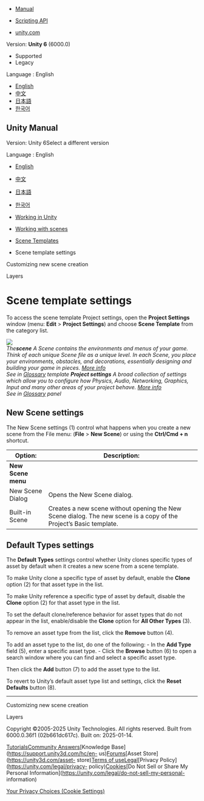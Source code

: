 [](https://docs.unity3d.com)

  * [Manual](../Manual/index.html)
  * [Scripting API](../ScriptReference/index.html)

  * [unity.com](https://unity.com/)

Version: **Unity 6** (6000.0)

  * Supported
  * Legacy

Language : English

  * [English](/Manual/scene-templates-settings.html)
  * [中文](/cn/current/Manual/scene-templates-settings.html)
  * [日本語](/ja/current/Manual/scene-templates-settings.html)
  * [한국어](/kr/current/Manual/scene-templates-settings.html)

[](https://docs.unity3d.com)

## Unity Manual

Version: Unity 6Select a different version

Language : English

  * [English](/Manual/scene-templates-settings.html)
  * [中文](/cn/current/Manual/scene-templates-settings.html)
  * [日本語](/ja/current/Manual/scene-templates-settings.html)
  * [한국어](/kr/current/Manual/scene-templates-settings.html)

  * [Working in Unity](working-in-unity.html)
  * [Working with scenes](working-with-scenes.html)
  * [Scene Templates](scene-templates.html)
  * Scene template settings

[](scene-templates-customizing-scene-instantiation.html)

Customizing new scene creation

[](Layers.html)

Layers

# Scene template settings

To access the scene template Project settings, open the **Project Settings**
window (menu: **Edit** > **Project Settings**) and choose **Scene Template**
from the category list.

![](../uploads/Main/scene-template-settings.png)  
_The**scene** A Scene contains the environments and menus of your game. Think
of each unique Scene file as a unique level. In each Scene, you place your
environments, obstacles, and decorations, essentially designing and building
your game in pieces. [More info](CreatingScenes.html)  
See in [Glossary](Glossary.html#Scene) template **Project settings** A broad
collection of settings which allow you to configure how Physics, Audio,
Networking, Graphics, Input and many other areas of your project behave. [More
info](comp-ManagerGroup.html)  
See in [Glossary](Glossary.html#ProjectSettings) panel_

## New Scene settings

The New Scene settings (1) control what happens when you create a new scene
from the File menu: (**File** > **New Scene**) or using the **Ctrl/Cmd + n**
shortcut.

**Option:** | **Description:**  
---|---  
**New Scene menu** |   
| New Scene Dialog | Opens the New Scene dialog.  
| Built-in Scene | Creates a new scene without opening the New Scene dialog. The new scene is a copy of the Project’s Basic template.  
  
## Default Types settings

The **Default Types** settings control whether Unity clones specific types of
asset by default when it creates a new scene from a scene template.

To make Unity clone a specific type of asset by default, enable the **Clone**
option (2) for that asset type in the list.

To make Unity reference a specific type of asset by default, disable the
**Clone** option (2) for that asset type in the list.

To set the default clone/reference behavior for asset types that do not appear
in the list, enable/disable the **Clone** option for **All Other Types** (3).

To remove an asset type from the list, click the **Remove** button (4).

To add an asset type to the list, do one of the following: \- In the **Add
Type** field (5), enter a specific asset type. \- Click the **Browse** button
(6) to open a search window where you can find and select a specific asset
type.

Then click the **Add** button (7) to add the asset type to the list.

To revert to Unity’s default asset type list and settings, click the **Reset
Defaults** button (8).

* * *

[](scene-templates-customizing-scene-instantiation.html)

Customizing new scene creation

[](Layers.html)

Layers

Copyright ©2005-2025 Unity Technologies. All rights reserved. Built from
6000.0.36f1 (02b661dc617c). Built on: 2025-01-14.

[Tutorials](https://learn.unity.com/)[Community
Answers](https://answers.unity3d.com)[Knowledge
Base](https://support.unity3d.com/hc/en-
us)[Forums](https://forum.unity3d.com)[Asset Store](https://unity3d.com/asset-
store)[Terms of
use](https://docs.unity3d.com/Manual/TermsOfUse.html)[Legal](https://unity.com/legal)[Privacy
Policy](https://unity.com/legal/privacy-
policy)[Cookies](https://unity.com/legal/cookie-policy)[Do Not Sell or Share
My Personal Information](https://unity.com/legal/do-not-sell-my-personal-
information)

[Your Privacy Choices (Cookie Settings)](javascript:void\(0\);)

